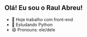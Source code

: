 ## Olá! Eu sou o Raul Abreu!

- 🔭 Hoje trabalho com front-end
- 🌱 Estudando Python
- 😄 Pronouns: ele/dele
